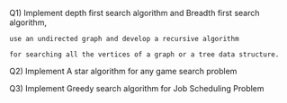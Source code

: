 Q1) Implement depth first search algorithm and Breadth first search algorithm, 
  
    use an undirected graph and develop a recursive algorithm 
  
    for searching all the vertices of a graph or a tree data structure.


Q2) Implement A star algorithm for any game search problem


Q3) Implement Greedy search algorithm for Job Scheduling Problem
